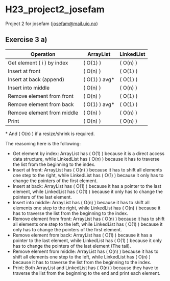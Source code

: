 # H23_project2_josefam
Project 2 for josefam (josefam@mail.uio.no)




## Exercise 3 a)

| Operation                     | ArrayList        | LinkedList        |
|-------------------------------|------------------|-------------------|
| Get element \( i \) by index  | \( O(1) \)       | \( O(n) \)        |
| Insert at front               | \( O(n) \)       | \( O(1) \)        |
| Insert at back (append)       | \( O(1) \) avg*  | \( O(1) \)        |
| Insert into middle            | \( O(n) \)       | \( O(n) \)        |
| Remove element from front     | \( O(n) \)       | \( O(1) \)        |
| Remove element from back      | \( O(1) \) avg*  | \( O(1) \)        |
| Remove element from middle    | \( O(n) \)       | \( O(n) \)        |
| Print                         | \( O(n) \)       | \( O(n) \)        |

\* And \( O(n) \) if a resize/shrink is required.

The reasoning here is the following:

* Get element by index: ArrayList has \( O(1) \) because it is a direct access data structure, while LinkedList has \( O(n) \) because it has to traverse the list from the beginning to the index.
* Insert at front: ArrayList has \( O(n) \) because it has to shift all elements one step to the right, while LinkedList has \( O(1) \) because it only has to change the pointers of the first element.
* Insert at back: ArrayList has \( O(1) \) because it has a pointer to the last element, while LinkedList has \( O(1) \) because it only has to change the pointers of the last element.
* Insert into middle: ArrayList has \( O(n) \) because it has to shift all elements one step to the right, while LinkedList has \( O(n) \) because it has to traverse the list from the beginning to the index.
* Remove element from front: ArrayList has \( O(n) \) because it has to shift all elements one step to the left, while LinkedList has \( O(1) \) because it only has to change the pointers of the first element.
* Remove element from back: ArrayList has \( O(1) \) because it has a pointer to the last element, while LinkedList has \( O(1) \) because it only has to change the pointers of the last element (The tail).
* Remove element from middle: ArrayList has \( O(n) \) because it has to shift all elements one step to the left, while LinkedList has \( O(n) \) because it has to traverse the list from the beginning to the index.
* Print: Both ArrayList and LinkedList has \( O(n) \) because they have to traverse the list from the beginning to the end and print each element.
  